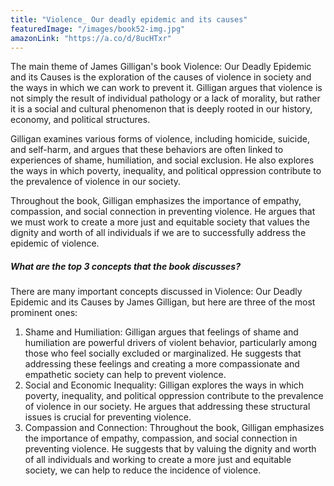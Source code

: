 ```yaml
---
title: "Violence_ Our deadly epidemic and its causes"
featuredImage: "/images/book52-img.jpg"
amazonLink: "https://a.co/d/8ucHTxr"
---
```


<!-- Main Theme Details -->

The main theme of James Gilligan's book Violence: Our Deadly
Epidemic and its Causes is the exploration of the causes of violence
in society and the ways in which we can work to prevent it. Gilligan
argues that violence is not simply the result of individual
pathology or a lack of morality, but rather it is a social and
cultural phenomenon that is deeply rooted in our history, economy,
and political structures.

Gilligan examines various forms of violence, including homicide,
suicide, and self-harm, and argues that these behaviors are often
linked to experiences of shame, humiliation, and social exclusion.
He also explores the ways in which poverty, inequality, and
political oppression contribute to the prevalence of violence in our
society.

Throughout the book, Gilligan emphasizes the importance of empathy,
compassion, and social connection in preventing violence. He argues
that we must work to create a more just and equitable society that
values the dignity and worth of all individuals if we are to
successfully address the epidemic of violence.

##### What are the top 3 concepts that the book discusses?

There are many important concepts discussed in Violence: Our Deadly
Epidemic and its Causes by James Gilligan, but here are three of the
most prominent ones:

1. Shame and Humiliation: Gilligan argues that feelings of shame and
   humiliation are powerful drivers of violent behavior, particularly
   among those who feel socially excluded or marginalized. He
   suggests that addressing these feelings and creating a more
   compassionate and empathetic society can help to prevent violence.
1. Social and Economic Inequality: Gilligan explores the ways in
   which poverty, inequality, and political oppression contribute to
   the prevalence of violence in our society. He argues that
   addressing these structural issues is crucial for preventing
   violence.
1. Compassion and Connection: Throughout the book, Gilligan
   emphasizes the importance of empathy, compassion, and social
   connection in preventing violence. He suggests that by valuing the
   dignity and worth of all individuals and working to create a more
   just and equitable society, we can help to reduce the incidence of
   violence.
